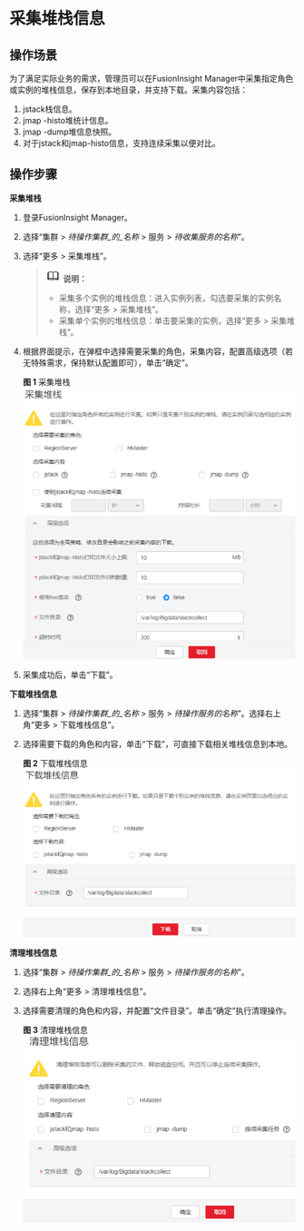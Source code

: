 # 采集堆栈信息<a name="admin_guide_000033"></a>

## 操作场景<a name="section734120517406"></a>

为了满足实际业务的需求，管理员可以在FusionInsight Manager中采集指定角色或实例的堆栈信息，保存到本地目录，并支持下载。采集内容包括：

1.  jstack栈信息。
2.  jmap -histo堆统计信息。
3.  jmap -dump堆信息快照。
4.  对于jstack和jmap-histo信息，支持连续采集以便对比。

## 操作步骤<a name="section123671912105313"></a>

**采集堆栈**

1.  登录FusionInsight Manager。
2.  选择“集群 \>  _待操作集群_的_名称_   \> 服务 \>  _待收集服务的名称_”。
3.  选择“更多 \> 采集堆栈”。

    >![](public_sys-resources/icon-note.gif) **说明：** 
    >-   采集多个实例的堆栈信息：进入实例列表，勾选要采集的实例名称，选择“更多 \> 采集堆栈”。
    >-   采集单个实例的堆栈信息：单击要采集的实例，选择“更多 \> 采集堆栈”。

4.  根据界面提示，在弹框中选择需要采集的角色，采集内容，配置高级选项（若无特殊需求，保持默认配置即可），单击“确定”。

    **图 1**  采集堆栈<a name="fig0691193632512"></a>  
    ![](figures/采集堆栈.png "采集堆栈")

5.  采集成功后，单击“下载”。

**下载堆栈信息**

1.  选择“集群 \>  _待操作集群_的_名称_   \> 服务 \>  _待操作服务的名称_”。选择右上角“更多 \> 下载堆栈信息”。
2.  选择需要下载的角色和内容，单击“下载”，可直接下载相关堆栈信息到本地。

    **图 2**  下载堆栈信息<a name="fig2026320497400"></a>  
    ![](figures/下载堆栈信息.png "下载堆栈信息")


**清理堆栈信息**

1.  选择“集群 \>  _待操作集群_的_名称_   \> 服务 \>  _待操作服务的名称_”。
2.  选择右上角“更多 \> 清理堆栈信息”。
3.  选择需要清理的角色和内容，并配置“文件目录”。单击“确定”执行清理操作。

    **图 3**  清理堆栈信息<a name="fig109670154118"></a>  
    ![](figures/清理堆栈信息.png "清理堆栈信息")


